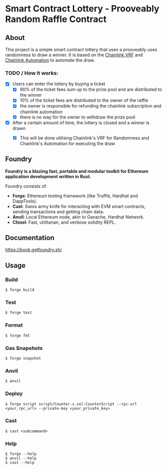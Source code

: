 # Smart Contract Lottery - Prooveably Random Raffle Contract

## About

This project is a simple smart contract lottery that uses a prooveably uses randomness to draw a winner. It is based on the [Chainlink VRF](https://dev.chain.link/products/vrf) and [Chainlink Automation](https://dev.chain.link/products/automation) to automate the draw.

### TODO / How it works:

- [X] Users can enter the lottery by buying a ticket
  - [X] 90% of the ticket fees sum up to the prize pool and are distributed to the winner
  - [X] 10% of the ticket fees are distributed to the owner of the raffle
  - [X] the owner is responsible for refunding the chainlink subscription and chainlink automation
  - [X] there is no way for the owner to withdraw the prize pool
- [X] After a certain amount of time, the lottery is closed and a winner is drawn
  - [X] This will be done utilising Chainlink's VRF for Randomness and Chainlink's Automation for executing the draw


## Foundry

**Foundry is a blazing fast, portable and modular toolkit for Ethereum application development written in Rust.**

Foundry consists of:

-   **Forge**: Ethereum testing framework (like Truffle, Hardhat and DappTools).
-   **Cast**: Swiss army knife for interacting with EVM smart contracts, sending transactions and getting chain data.
-   **Anvil**: Local Ethereum node, akin to Ganache, Hardhat Network.
-   **Chisel**: Fast, utilitarian, and verbose solidity REPL.

## Documentation

https://book.getfoundry.sh/

## Usage

### Build

```shell
$ forge build
```

### Test

```shell
$ forge test
```

### Format

```shell
$ forge fmt
```

### Gas Snapshots

```shell
$ forge snapshot
```

### Anvil

```shell
$ anvil
```

### Deploy

```shell
$ forge script script/Counter.s.sol:CounterScript --rpc-url <your_rpc_url> --private-key <your_private_key>
```

### Cast

```shell
$ cast <subcommand>
```

### Help

```shell
$ forge --help
$ anvil --help
$ cast --help
```
